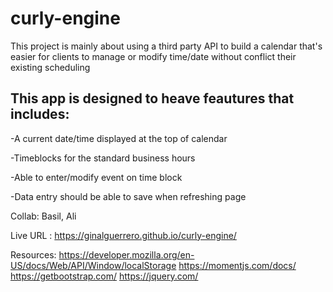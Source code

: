 # curly-engine
This project is mainly about using a third party API to build a calendar that's easier for clients to manage or modify time/date without conflict their existing scheduling

## This app is designed to heave feautures that includes:

-A current date/time displayed at the top of calendar

-Timeblocks for the standard business hours

-Able to enter/modify event on time block

-Data entry should be able to save when refreshing page

Collab: Basil, Ali

Live URL : https://ginalguerrero.github.io/curly-engine/

Resources: 
https://developer.mozilla.org/en-US/docs/Web/API/Window/localStorage
https://momentjs.com/docs/
https://getbootstrap.com/
https://jquery.com/

